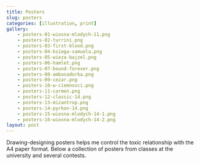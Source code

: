 ```yaml
---
title: Posters
slug: posters
categories: [illustration, print]
gallery:
    - posters-01-wiosna-mlodych-11.png
    - posters-02-turrini.png
    - posters-03-first-blood.png
    - posters-04-ksiega-samuela.png
    - posters-05-wieza-bajzel.png
    - posters-06-hamlet.png
    - posters-07-bound-forever.png
    - posters-08-ambasadorka.png
    - posters-09-cezar.png
    - posters-10-w-ciemnosci.png
    - posters-11-carmen.png
    - posters-12-classic-14.png
    - posters-13-mizantrop.png
    - posters-14-pyrkon-14.png
    - posters-15-wiosna-mlodych-14-1.png
    - posters-16-wiosna-mlodych-14-2.png
layout: post
---
```


Drawing-designing posters helps me control the toxic relationship with the A4 paper format. Below a collection of posters from classes at the university and several contests.
